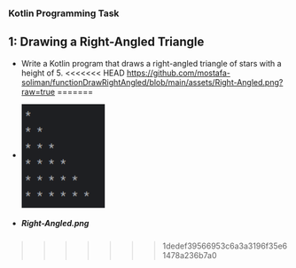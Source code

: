  ### Kotlin Programming Task
 ## 1: Drawing a Right-Angled Triangle
 * Write a Kotlin program that draws a right-angled triangle of stars with a height of 5.
<<<<<<< HEAD
   https://github.com/mostafa-soliman/functionDrawRightAngled/blob/main/assets/Right-Angled.png?raw=true
=======
 * 
    <img 
 align="center"
 src="assets/Right-Angled.png"
 alt="Right-Angled"
 width="150"/>
 
* <h5>Right-Angled.png</h5>

>>>>>>> 1dedef39566953c6a3a3196f35e61478a236b7a0
